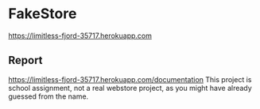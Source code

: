 # FakeStore
https://limitless-fjord-35717.herokuapp.com   
## Report   
https://limitless-fjord-35717.herokuapp.com/documentation
This project is school assignment, not a real webstore project, as you might have already guessed from the name.